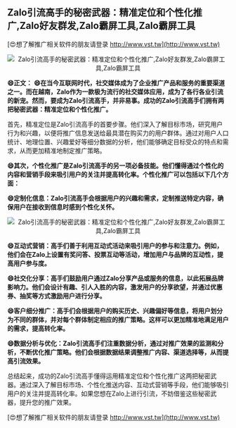 ## **Zalo引流高手的秘密武器：精准定位和个性化推广,Zalo好友群发,Zalo霸屏工具,Zalo霸屏工具**

[😍想了解推广相关软件的朋友请登录 http://www.vst.tw](http://www.vst.tw)

 <center><img src="https://vst.tw/MP4/tuiguang/png/7.png" alt="Zalo引流高手的秘密武器：精准定位和个性化推广,Zalo好友群发,Zalo霸屏工具,Zalo霸屏工具"></center>

**😄正文：**
**😄在当今互联网时代，社交媒体成为了企业推广产品和服务的重要渠道之一。而在越南，Zalo作为一款极为流行的社交媒体应用，成为了各行各业引流的新宠。然而，要成为Zalo引流高手，并非易事。成功的Zalo引流高手们拥有两把秘密武器：精准定位和个性化推广。**

首先，精准定位是Zalo引流高手的首要步骤。他们深入了解目标市场，研究用户行为和兴趣，以便将推广信息发送给最具潜在购买力的用户群体。通过对用户人口统计、地理位置、兴趣爱好等细分数据的分析，他们能够确定目标受众的特点和需求，从而更加精准地制定推广策略。

**😄其次，个性化推广是Zalo引流高手的另一项必备技能。他们懂得通过个性化的内容和营销手段来吸引用户的关注并提高转化率。个性化推广可以包括以下几个方面：**

**😄定制化信息：Zalo引流高手会根据用户的兴趣和需求，定制推送特定内容，确保用户在接收到信息时感到个性化关怀。**

 <center><img src="https://vst.tw/MP4/tuiguang/png/0.png" alt="Zalo引流高手的秘密武器：精准定位和个性化推广,Zalo好友群发,Zalo霸屏工具,Zalo霸屏工具"></center>

**😄互动式营销：高手们善于利用互动式活动来吸引用户的参与和注意力。例如，他们会在Zalo上设置有奖问答、投票互动等活动，增加用户与品牌的互动性，提高用户参与度。**

**😄社交化分享：高手们鼓励用户通过Zalo分享产品或服务的信息，以此拓展品牌影响力。他们会设计有趣、引人入胜的内容，激发用户的分享欲望，并通过优惠券、抽奖等方式激励用户进行分享。**

**😄客户细分推广：高手们会根据用户的购买历史、兴趣偏好等信息，将用户划分为不同的群体，并对每个群体制定相应的推广策略。这样可以更加精准地满足用户的需求，提高转化率。**

**😄数据分析与优化：Zalo引流高手们注重数据分析，通过对推广效果的监测和分析，不断优化推广策略。他们会根据数据结果调整推广内容、渠道选择等，从而提高引流效果。**

总结起来，成功的Zalo引流高手懂得运用精准定位和个性化推广这两把秘密武器。通过深入了解目标市场、个性化推送内容、互动式营销等手段，他们能够吸引用户的关注并提高转化率。如果您想在Zalo上进行引流，不妨借鉴这些秘密武器，提升您的推广效果。

[😍想了解推广相关软件的朋友请登录 http://www.vst.tw](http://www.vst.tw)



